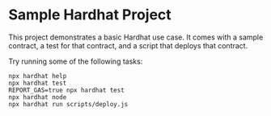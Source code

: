 # Sample Hardhat Project

This project demonstrates a basic Hardhat use case. It comes with a sample contract, a test for that contract, and a script that deploys that contract.

Try running some of  the following tasks:

```shell
npx hardhat help
npx hardhat test
REPORT_GAS=true npx hardhat test
npx hardhat node
npx hardhat run scripts/deploy.js
```
